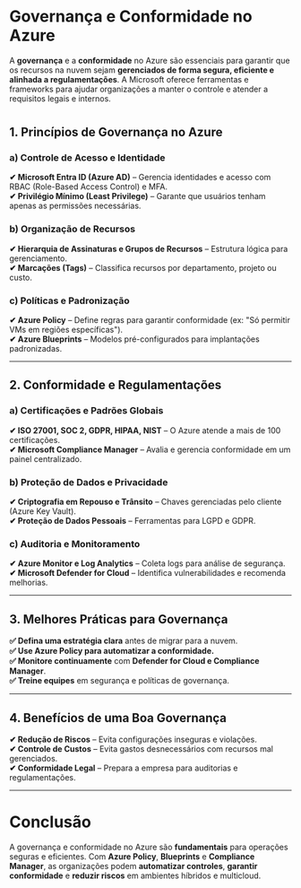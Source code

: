 # Governança e Conformidade no Azure

A **governança** e a **conformidade** no Azure são essenciais para garantir que os recursos na nuvem sejam **gerenciados de forma segura, eficiente e alinhada a regulamentações**. A Microsoft oferece ferramentas e frameworks para ajudar organizações a manter o controle e atender a requisitos legais e internos.

# 
## 1. Princípios de Governança no Azure
### a) Controle de Acesso e Identidade
**✔ Microsoft Entra ID (Azure AD)** – Gerencia identidades e acesso com RBAC (Role-Based Access Control) e MFA.  
**✔ Privilégio Mínimo (Least Privilege)** – Garante que usuários tenham apenas as permissões necessárias.  

### b) Organização de Recursos
**✔ Hierarquia de Assinaturas e Grupos de Recursos** – Estrutura lógica para gerenciamento.  
**✔ Marcações (Tags)** – Classifica recursos por departamento, projeto ou custo.  

### c) Políticas e Padronização
**✔ Azure Policy** – Define regras para garantir conformidade (ex: "Só permitir VMs em regiões específicas").  
**✔ Azure Blueprints** – Modelos pré-configurados para implantações padronizadas.  

--------------------------------------

## 2. Conformidade e Regulamentações
### a) Certificações e Padrões Globais
**✔ ISO 27001, SOC 2, GDPR, HIPAA, NIST** – O Azure atende a mais de 100 certificações.  
**✔ Microsoft Compliance Manager** – Avalia e gerencia conformidade em um painel centralizado.  

### b) Proteção de Dados e Privacidade
**✔ Criptografia em Repouso e Trânsito** – Chaves gerenciadas pelo cliente (Azure Key Vault).  
**✔ Proteção de Dados Pessoais** – Ferramentas para LGPD e GDPR.  

### c) Auditoria e Monitoramento
**✔ Azure Monitor e Log Analytics** – Coleta logs para análise de segurança.  
**✔ Microsoft Defender for Cloud** – Identifica vulnerabilidades e recomenda melhorias.  

--------------------------------------

## 3. Melhores Práticas para Governança
**✅ Defina uma estratégia clara** antes de migrar para a nuvem.  
**✅ Use Azure Policy para automatizar a conformidade.**  
**✅ Monitore continuamente** com **Defender for Cloud e Compliance Manager**.  
**✅ Treine equipes** em segurança e políticas de governança.

--------------------------------------

## 4. Benefícios de uma Boa Governança
**✔ Redução de Riscos** – Evita configurações inseguras e violações.  
**✔ Controle de Custos** – Evita gastos desnecessários com recursos mal gerenciados.  
**✔ Conformidade Legal** – Prepara a empresa para auditorias e regulamentações.  

--------------------------------------

# Conclusão
A governança e conformidade no Azure são **fundamentais** para operações seguras e eficientes. Com **Azure Policy**, **Blueprints** e **Compliance Manager**, as organizações podem **automatizar controles**, **garantir conformidade** e **reduzir riscos** em ambientes híbridos e multicloud.
